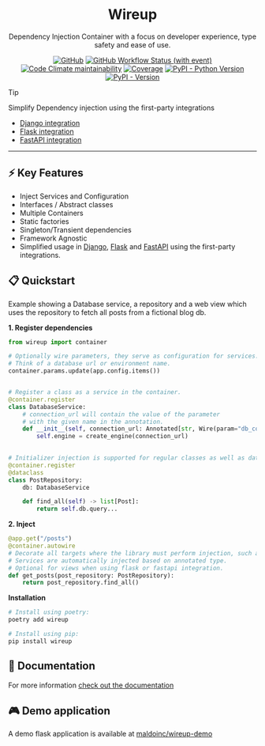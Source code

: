 <div align="center">
<h1>Wireup</h1>
<p>Dependency Injection Container with a focus on developer experience, type safety and ease of use.</p>

[![GitHub](https://img.shields.io/github/license/maldoinc/wireup)](https://github.com/maldoinc/wireup)
[![GitHub Workflow Status (with event)](https://img.shields.io/github/actions/workflow/status/maldoinc/wireup/run_all.yml)](https://github.com/maldoinc/wireup)
[![Code Climate maintainability](https://img.shields.io/codeclimate/maintainability/maldoinc/wireup?label=Code+Climate)](https://codeclimate.com/github/maldoinc/wireup)
[![Coverage](https://img.shields.io/codeclimate/coverage/maldoinc/wireup?label=Coverage)](https://codeclimate.com/github/maldoinc/wireup)
[![PyPI - Python Version](https://img.shields.io/pypi/pyversions/wireup)](https://pypi.org/project/wireup/)
[![PyPI - Version](https://img.shields.io/pypi/v/wireup)](https://pypi.org/project/wireup/)
</div>

> [!TIP]
>    Simplify Dependency injection using the first-party integrations
>    * [Django integration](https://maldoinc.github.io/wireup/latest/integrations/django)
>    * [Flask integration](https://maldoinc.github.io/wireup/latest/integrations/flask)
>    * [FastAPI integration](https://maldoinc.github.io/wireup/latest/integrations/fastapi)

---

## ⚡ Key Features
* Inject Services and Configuration
* Interfaces / Abstract classes
* Multiple Containers 
* Static factories
* Singleton/Transient dependencies
* Framework Agnostic
* Simplified usage in 
[Django](https://maldoinc.github.io/wireup/latest/integrations/django/),
[Flask](https://maldoinc.github.io/wireup/latest/integrations/flask/) 
and [FastAPI](https://maldoinc.github.io/wireup/latest/integrations/fastapi/) using the first-party integrations.

## 📋 Quickstart

Example showing a Database service, a repository and a web view which uses the repository to fetch all posts 
from a fictional blog db.

**1. Register dependencies**

```python
from wireup import container

# Optionally wire parameters, they serve as configuration for services. 
# Think of a database url or environment name.
container.params.update(app.config.items())


# Register a class as a service in the container.
@container.register 
class DatabaseService:
    # connection_url will contain the value of the parameter 
    # with the given name in the annotation.
    def __init__(self, connection_url: Annotated[str, Wire(param="db_connection_url")]):
        self.engine = create_engine(connection_url)

        
# Initializer injection is supported for regular classes as well as dataclasses.
@container.register
@dataclass
class PostRepository:
    db: DatabaseService 

    def find_all(self) -> list[Post]:
        return self.db.query...
```

**2. Inject**

```python
@app.get("/posts")
@container.autowire 
# Decorate all targets where the library must perform injection, such as views in an Api.
# Services are automatically injected based on annotated type.
# Optional for views when using flask or fastapi integration.
def get_posts(post_repository: PostRepository):
    return post_repository.find_all()
```

**Installation**

```bash
# Install using poetry:
poetry add wireup

# Install using pip:
pip install wireup
```

## 📑 Documentation

For more information [check out the documentation](https://maldoinc.github.io/wireup)

## 🎮 Demo application

A demo flask application is available at [maldoinc/wireup-demo](https://github.com/maldoinc/wireup-demo)

